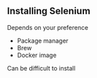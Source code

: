 ## Installing Selenium

Depends on your preference

* Package manager
* Brew
* Docker image

Can be difficult to install
